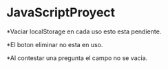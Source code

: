 # JavaScriptProyect

*Vaciar localStorage en cada uso esto esta pendiente.


*El boton eliminar no esta en uso.


*Al contestar una pregunta el campo no se vacia.
